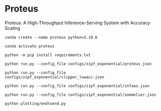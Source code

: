 # Proteus
Proteus: A High-Throughput Inference-Serving System with Accuracy Scaling


`conda create --name proteus python=3.10.6`

`conda activate proteus`

`python -m pip install requirements.txt`

`python run.py --config_file configs/zipf_exponential/proteus.json`

`python run.py --config_file configs/zipf_exponential/clipper_lowacc.json`

`python run.py --config_file configs/zipf_exponential/infaas.json`

`python run.py --config_file configs/zipf_exponential/sommelier.json`

`python plotting/endtoend.py`
